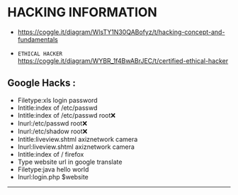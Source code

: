 # HACKING INFORMATION


- https://coggle.it/diagram/WlsTY1N30QABofyz/t/hacking-concept-and-fundamentals

- `ETHICAL HACKER` https://coggle.it/diagram/WYBR_1f4BwABrJEC/t/certified-ethical-hacker

## Google Hacks :

- Filetype:xls login password
- Intitle:index of /etc/passwd
- Intitle:index of /etc/passwd root:x:
- Inurl:/etc/passwd root:x:
- Inurl:/etc/shadow root:x:
- Intitle:liveview.shtml axiznetwork camera 
- Inurl:liveview.shtml axiznetwork camera 
- Intitle:index of / firefox 
- Type website url in google translate
- Filetype:java hello world 
- Inurl:login.php $website

---------------------